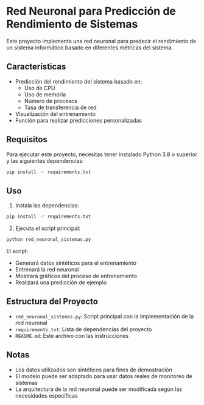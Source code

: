 # Red Neuronal para Predicción de Rendimiento de Sistemas

Este proyecto implementa una red neuronal para predecir el rendimiento de un sistema informático basado en diferentes métricas del sistema.

## Características

- Predicción del rendimiento del sistema basado en:
  - Uso de CPU
  - Uso de memoria
  - Número de procesos
  - Tasa de transferencia de red
- Visualización del entrenamiento
- Función para realizar predicciones personalizadas

## Requisitos

Para ejecutar este proyecto, necesitas tener instalado Python 3.8 o superior y las siguientes dependencias:

```bash
pip install -r requirements.txt
```

## Uso

1. Instala las dependencias:
```bash
pip install -r requirements.txt
```

2. Ejecuta el script principal:
```bash
python red_neuronal_sistemas.py
```

El script:
- Generará datos sintéticos para el entrenamiento
- Entrenará la red neuronal
- Mostrará gráficos del proceso de entrenamiento
- Realizará una predicción de ejemplo

## Estructura del Proyecto

- `red_neuronal_sistemas.py`: Script principal con la implementación de la red neuronal
- `requirements.txt`: Lista de dependencias del proyecto
- `README.md`: Este archivo con las instrucciones

## Notas

- Los datos utilizados son sintéticos para fines de demostración
- El modelo puede ser adaptado para usar datos reales de monitoreo de sistemas
- La arquitectura de la red neuronal puede ser modificada según las necesidades específicas 